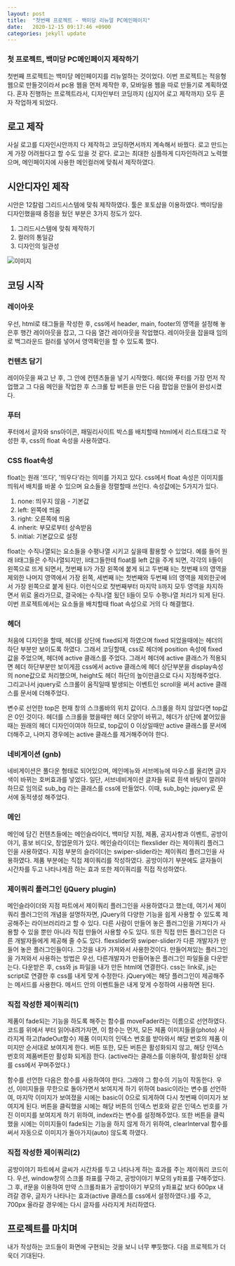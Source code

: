 ```yaml
---
layout: post
title:  "첫번째 프로젝트 - 백미당 리뉴얼 PC메인페이지"
date:   2020-12-15 09:17:46 +0900
categories: jekyll update
---
```

### 첫 프로젝트, 백미당 PC메인페이지 제작하기

첫번째 프로젝트는 백미당 메인페이지를 리뉴얼하는 것이었다. 이번 프로젝트는 적응형웹으로 만들것이라서 pc용 웹을 먼저 제작한 후, 모바일용 웹을 따로 만들기로 계획하였다.
혼자 진행하는 프로젝트라서, 디자인부터 코딩까지 (심지어 로고 제작까지) 모두 혼자 작업하게 되었다.

## 로고 제작
사실 로고를 디자인시안까지 다 제작하고 코딩하면서까지 계속해서 바꿨다.
로고 만드는게 가장 어려웠다고 할 수도 있을 것 같다.
로고는 최대한 심플하게 디자인하려고 노력했으며, 메인페이지에 사용한 메인컬러에 맞춰서 제작하였다.

## 시안디자인 제작
시안은 12칼럼 그리드시스템에 맞춰 제작하였다. 툴은 포토샵을 이용하였다. 백미당을 디자인했을때 중점을 뒀던 부분은 3가지 정도가 있다.
1. 그리드시스템에 맞춰 제작하기
2. 컬러의 통일감
3. 디자인의 일관성

![이미지](https://user-images.githubusercontent.com/75922558/102085078-8045c680-3e59-11eb-8948-ebfe985faed9.jpg)

## 코딩 시작

### 레이아웃
우선, html로 태그들을 작성한 후, css에서 header, main, footer의 영역을 설정해 놓은후 행간 레이아웃을 잡고, 그 다음 열간 레이아웃을 작업했다. 
레이아웃을 잡을때 임의로 백그라운드 컬러를 넣어서 영역확인을 할 수 있도록 했다.

### 컨텐츠 담기
레이아웃을 짜고 난 후, 그 안에 컨텐츠들을 넣기 시작했다. 헤더와 푸터를 가장 먼저 작업했고 그 다음 메인을 작업한 후 스크롤 탑 버튼을 만든 다음 팝업을 만들어 완성시켰다. 

### 푸터
푸터에서 글자와 sns아이콘, 패밀리사이트 박스를 배치할때 html에서 리스트태그로 작성한 후, css의 float 속성을 사용하였다.

### CSS float속성
float는 원래 '뜨다', '띄우다'라는 의미를 가지고 있다. css에서 float 속성은 이미지를 띄워서 배치를 바꿀 수 있으며 요소들을 정렬할때 쓰인다. 속성값에는 5가지가 있다.
1. none: 띄우지 않음 - 기본값
2. left: 왼쪽에 띄움
3. right: 오른쪽에 띄움
4. inherit: 부모로부터 상속받음
5. initial: 기본값으로 설정

float는 수직나열되는 요소들을 수평나열 시키고 싶을때 활용할 수 있었다. 예를 들어 원래 li태그들은 수직나열되지만, li태그들한테 float를 left 값을 주게 되면, 각각의 li들이 왼쪽으로 뜨게 되면서,
첫번째 li가 가장 왼쪽에 붙게 되고 두번째 li는 첫번째 li의 영역을 제외한 나머지 영역에서 가장 왼쪽, 세번째 li는 첫번째와 두번째 li의 영역을 제외한곳에서 가장 왼쪽으로 붙게 된다. 이런식으로 첫번째부터 마지막 li까지
모두 영역을 차지하면서 위로 올라가므로, 결국에는 수직나열 됬던 li들이 모두 수평나열 처리가 되게 된다. 이번 프로젝트에서는 요소들을 배치할때 float 속성으로 거의 다 해결했다.

### 헤더
처음에 디자인을 할때, 헤더를 상단에 fixed되게 하였으며 fixed 되었을때에는 헤더의 하단 부분만 보이도록 하였다. 그래서 코딩할때, css로 헤더에 position 속성에 fixed 값을 주었으며,
헤더에 active 클래스를 주었다. 그래서 헤더에 active 클래스가 적용되면 헤더 하단부분만 보이게끔 css에서 active 클래스에 헤더 상단부분을 display속성의 none값으로 처리했으며, 
height도 헤더 하단의 높이만큼으로 다시 지정해주었다. 그리고나서 jquery로 스크롤이 움직일때 발생되는 이벤트인 scroll을 써서 active 클래스를 문서에 더해주었다.
<script src="https://gist.github.com/jkim68888/f69616c02a416d4899aa682a52c91ed6.js"></script>
변수로 선언한 top은 현재 창의 스크롤바의 위치 값이다. 스크롤을 하지 않았다면 top값은 0인 것이다. 헤더를 스크롤을 했을때만 헤더 모양이 바뀌고, 헤더가 상단에 붙어있을때는 원래의 헤더 디자인이여야 하므로,
top값이 0 이상일때만 active 클래스를 문서에 더해주고, 나머지 경우에는 active 클래스를 제거해주어야 한다.

### 네비게이션 (gnb)
네비게이션은 풀다운 형태로 되어있으며, 메인메뉴와 서브메뉴에 마우스를 올리면 글자색이 바뀌는 호버효과를 넣었다. 일단, 서브네비게이션 글자들 뒤로 흰색 바탕이 깔려야하므로 임의로 sub_bg 라는 클래스를 css에 만들었다.
이때, sub_bg는 jquery로 문서에 동적생성 해주었다.
<script src="https://gist.github.com/jkim68888/96079ef0855ae31e6a90896fed10a9a4.js"></script>


### 메인
메인에 담긴 컨텐츠들에는 메인슬라이더, 백미당 지점, 제품, 공지사항과 이벤트, 공방이야기, 홍보 비디오, 창업문의가 있다. 메인슬라이더는 flexslider 라는 제이쿼리 플러그인을 사용하였다. 지점 부분의 슬라이더는 swiper-slider라는 제이쿼리 플러그인을 사용하였다. 제품 부분에는 직접 제이쿼리를 작성하였다. 공방이야기 부분에도 글자들이 시간차를 두고 나타나게끔 하는 효과 또한 제이쿼리를 직접 작성하였다.


### 제이쿼리 플러그인 (jQuery plugin)
메인슬라이더와 지점 파트에서 제이쿼리 플러그인을 사용하였다고 했는데, 여기서 제이쿼리 플러그인의 개념을 설명하자면, jQuery의 다양한 기능을 쉽게 사용할 수 있도록 제공해주는 라이브러리라고 할 수 있다. 다른 사람이 만들어 놓은 플러그인을 가져다가 사용할 수 있을 뿐만 아니라 직접 만들어 사용할 수도 있다. 또한 직접 만든 플러그인은 다른 개발자들에게 제공해 줄 수도 있다. flexslider와 swiper-slider가 다른 개발자가 만들어 놓은 플러그인들이다. 그것을 내가 가져와서 사용한것이다. 만들어져있는 플러그인을 가져와서 사용하는 방법은 우선, 다른개발자가 만들어놓은 플러그인 파일들을 다운받는다. 다운받은 후, css와 js 파일을 내가 만든 html에 연결한다. css는 link로, js는 script로 연결한 후 css를 내게 맞게 수정한다. jQuery에는 해당 플러그인이 제공해주는 메서드를 사용한다. 메서드 안의 이벤트들은 내게 맞게 수정하여 사용하면 된다.


### 직접 작성한 제이쿼리(1)
<script src="https://gist.github.com/jkim68888/cb640f156615d0172696e3ac86eb1f25.js"></script>

제품이 fade되는 기능을 하도록 해주는 함수를 moveFader라는 이름으로 선언하였다. 코드를 위에서 부터 읽어내려가자면, 이 함수는 먼저, 모든 제품 이미지들을(photo) 사라지게 하고(fadeOut함수) 제품 이미지의 인덱스 번호를 받아와서 해당 번호의 제품 이미지만 순서대로 보여지게 한다. 버튼 또한, 모든 버튼은 활성화되지 않고, 해당 인덱스 번호의 제품버튼만 활성화 되게끔 한다. (active라는 클래스를 이용하여, 활성화된 상태를 css에서 꾸며주었다.)

함수를 선언한 다음은 함수를 사용하여야 한다. 그래야 그 함수의 기능이 작동한다. 우선, 이미지들을 무한으로 돌아가면서 보여지게 하기 위하여 basic이라는 변수를 선언하여, 마지막 이미지가 보여졌을 시에는 basic이 0으로 되게하여 다시 첫번째 이미지가 보여지게 된다. 버튼을 클릭했을 시에는 해당 버튼의 인덱스 번호와 같은 인덱스 번호를 가진 이미지를 보여지게 하기 위하여, index라는 변수를 설정해주었다. 또한 버튼을 클릭했을 시에는 이미지들이 fade되는 기능을 하지 않게 하기 위하여, clearInterval 함수를 써서 자동으로 이미지가 돌아가지(auto) 않도록 하였다. 


### 직접 작성한 제이쿼리(2)
<script src="https://gist.github.com/jkim68888/62b395b90ed872eb52455a9875fcab17.js"></script>

공방이야기 파트에서 글씨가 시간차를 두고 나타나게 하는 효과를 주는 제이쿼리 코드이다. 우선, window창의 스크롤 좌표를 구하고, 공방이야기 부모의 y좌표를 구해주었다. 그 후, if문을 이용하여 만약 스크롤좌표가 공방이야기 부모의 y좌표값 보다 600px 내려갈 경우, 글자가 나타나는 효과(active 클래스를 css에서 설정하였다.)를 주고, 700px 올라갈 경우에는 다시 글자를 사라지게 처리하였다.



## 프로젝트를 마치며
내가 작성하는 코드들이 화면에 구현되는 것을 보니 너무 뿌듯했다. 다음 프로젝트가 더욱더 기대된다.




















